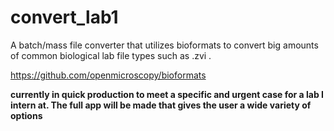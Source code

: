 convert_lab1
============
A batch/mass file converter that utilizes bioformats to convert big amounts of common biological lab file types such as .zvi .

https://github.com/openmicroscopy/bioformats



**currently in quick production to meet a specific and urgent case for a lab I intern at. The full app will be made that gives the user a wide variety of options**
